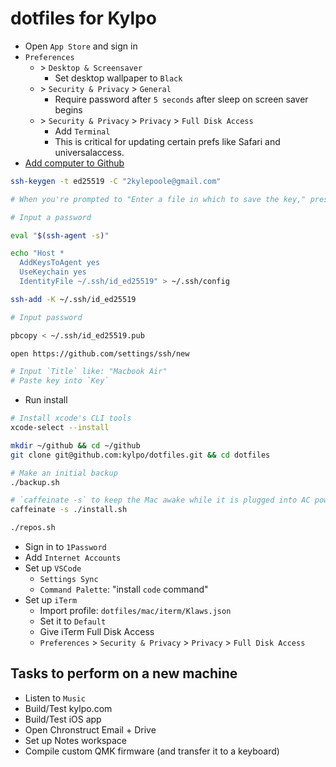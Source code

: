 # dotfiles for Kylpo
- Open `App Store` and sign in
- `Preferences`
  - \> `Desktop & Screensaver` 
    - Set desktop wallpaper to `Black`
  - \> `Security & Privacy` > `General`
    - Require password after `5 seconds` after sleep on screen saver begins
  - \> `Security & Privacy` > `Privacy` > `Full Disk Access`
    - Add `Terminal`
    - This is critical for updating certain prefs like Safari and universalaccess.
- [Add computer to Github](https://docs.github.com/en/github/authenticating-to-github/connecting-to-github-with-ssh/generating-a-new-ssh-key-and-adding-it-to-the-ssh-agent)
```sh
ssh-keygen -t ed25519 -C "2kylepoole@gmail.com"

# When you're prompted to "Enter a file in which to save the key," press Enter.

# Input a password

eval "$(ssh-agent -s)"

echo "Host *
  AddKeysToAgent yes
  UseKeychain yes
  IdentityFile ~/.ssh/id_ed25519" > ~/.ssh/config

ssh-add -K ~/.ssh/id_ed25519

# Input password

pbcopy < ~/.ssh/id_ed25519.pub

open https://github.com/settings/ssh/new

# Input `Title` like: "Macbook Air"
# Paste key into `Key`
```

- Run install
```sh
# Install xcode's CLI tools
xcode-select --install

mkdir ~/github && cd ~/github
git clone git@github.com:kylpo/dotfiles.git && cd dotfiles

# Make an initial backup
./backup.sh

# `caffeinate -s` to keep the Mac awake while it is plugged into AC power
caffeinate -s ./install.sh

./repos.sh
```

- Sign in to `1Password`
- Add `Internet Accounts`
- Set up `VSCode`
  - `Settings Sync`
  - `Command Palette`: "install `code` command"
- Set up `iTerm`
  - Import profile: `dotfiles/mac/iterm/Klaws.json`
  - Set it to `Default`
  - Give iTerm Full Disk Access
  - `Preferences` \> `Security & Privacy` > `Privacy` > `Full Disk Access`

## Tasks to perform on a new machine
- Listen to `Music`
- Build/Test kylpo.com
- Build/Test iOS app
- Open Chronstruct Email + Drive
- Set up Notes workspace
- Compile custom QMK firmware (and transfer it to a keyboard)